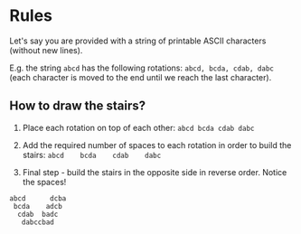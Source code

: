 Rules
======

Let's say you are provided with a string of printable ASCII characters (without new lines).

E.g. the string `abcd` has the following rotations:
`abcd, bcda, cdab, dabc`
(each character is moved to the end until we reach the last character).

How to draw the stairs?
-----------------------
1. Place each rotation on top of each other:
`abcd
bcda
cdab
dabc`

2. Add the required number of spaces to each rotation in order to build the stairs:
`
abcd   
 bcda   
  cdab   
   dabc  
`

3. Final step - build the stairs in the opposite side in reverse order. Notice the spaces!

```
abcd      dcba
 bcda    adcb 
  cdab  badc  
   dabccbad   
```

